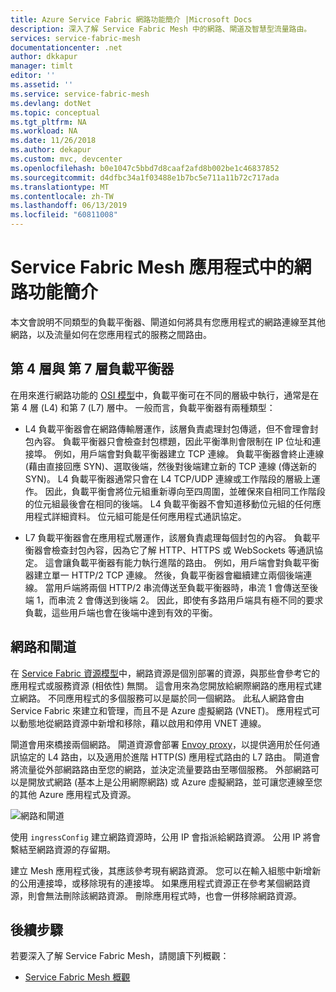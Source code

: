 ```yaml
---
title: Azure Service Fabric 網路功能簡介 |Microsoft Docs
description: 深入了解 Service Fabric Mesh 中的網路、閘道及智慧型流量路由。
services: service-fabric-mesh
documentationcenter: .net
author: dkkapur
manager: timlt
editor: ''
ms.assetid: ''
ms.service: service-fabric-mesh
ms.devlang: dotNet
ms.topic: conceptual
ms.tgt_pltfrm: NA
ms.workload: NA
ms.date: 11/26/2018
ms.author: dekapur
ms.custom: mvc, devcenter
ms.openlocfilehash: b0e1047c5bbd7d8caaf2afd8b002be1c46837852
ms.sourcegitcommit: d4dfbc34a1f03488e1b7bc5e711a11b72c717ada
ms.translationtype: MT
ms.contentlocale: zh-TW
ms.lasthandoff: 06/13/2019
ms.locfileid: "60811008"
---
```

# <a name="introduction-to-networking-in-service-fabric-mesh-applications"></a>Service Fabric Mesh 應用程式中的網路功能簡介
本文會說明不同類型的負載平衡器、閘道如何將具有您應用程式的網路連線至其他網路，以及流量如何在您應用程式的服務之間路由。

## <a name="layer-4-vs-layer-7-load-balancers"></a>第 4 層與 第 7 層負載平衡器
在用來進行網路功能的 [OSI 模型](https://en.wikipedia.org/wiki/OSI_model)中，負載平衡可在不同的層級中執行，通常是在第 4 層 (L4) 和第 7 (L7) 層中。  一般而言，負載平衡器有兩種類型：

- L4 負載平衡器會在網路傳輸層運作，該層負責處理封包傳遞，但不會理會封包內容。 負載平衡器只會檢查封包標題，因此平衡準則會限制在 IP 位址和連接埠。 例如，用戶端會對負載平衡器建立 TCP 連線。 負載平衡器會終止連線 (藉由直接回應 SYN)、選取後端，然後對後端建立新的 TCP 連線 (傳送新的 SYN)。 L4 負載平衡器通常只會在 L4 TCP/UDP 連線或工作階段的層級上運作。 因此，負載平衡會將位元組重新導向至四周圍，並確保來自相同工作階段的位元組最後會在相同的後端。 L4 負載平衡器不會知道移動位元組的任何應用程式詳細資料。 位元組可能是任何應用程式通訊協定。

- L7 負載平衡器會在應用程式層運作，該層負責處理每個封包的內容。 負載平衡器會檢查封包內容，因為它了解 HTTP、HTTPS 或 WebSockets 等通訊協定。 這會讓負載平衡器有能力執行進階的路由。 例如，用戶端會對負載平衡器建立單一 HTTP/2 TCP 連線。 然後，負載平衡器會繼續建立兩個後端連線。 當用戶端將兩個 HTTP/2 串流傳送至負載平衡器時，串流 1 會傳送至後端 1，而串流 2 會傳送到後端 2。 因此，即使有多路用戶端具有極不同的要求負載，這些用戶端也會在後端中達到有效的平衡。 

## <a name="networks-and-gateways"></a>網路和閘道
在 [Service Fabric 資源模型](service-fabric-mesh-service-fabric-resources.md)中，網路資源是個別部署的資源，與那些會參考它的應用程式或服務資源 (相依性) 無關。 這會用來為您開放給網際網路的應用程式建立網路。 不同應用程式的多個服務可以是屬於同一個網路。 此私人網路會由 Service Fabric 來建立和管理，而且不是 Azure 虛擬網路 (VNET)。 應用程式可以動態地從網路資源中新增和移除，藉以啟用和停用 VNET 連線。 

閘道會用來橋接兩個網路。 閘道資源會部署 [Envoy proxy](https://www.envoyproxy.io/)，以提供適用於任何通訊協定的 L4 路由，以及適用於進階 HTTP(S) 應用程式路由的 L7 路由。 閘道會將流量從外部網路路由至您的網路，並決定流量要路由至哪個服務。  外部網路可以是開放式網路 (基本上是公用網際網路) 或 Azure 虛擬網路，並可讓您連線至您的其他 Azure 應用程式及資源。 

![網路和閘道][Image1]

使用 `ingressConfig` 建立網路資源時，公用 IP 會指派給網路資源。 公用 IP 將會繫結至網路資源的存留期。

建立 Mesh 應用程式後，其應該參考現有網路資源。 您可以在輸入組態中新增新的公用連接埠，或移除現有的連接埠。 如果應用程式資源正在參考某個網路資源，則會無法刪除該網路資源。 刪除應用程式時，也會一併移除網路資源。

## <a name="next-steps"></a>後續步驟 
若要深入了解 Service Fabric Mesh，請閱讀下列概觀：
- [Service Fabric Mesh 概觀](service-fabric-mesh-overview.md)

[Image1]: media/service-fabric-mesh-networks-and-gateways/NetworkAndGateway.png
